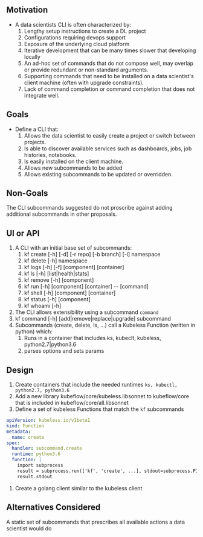 

## Motivation
- A data scientists CLI is often characterized by:   
  1. Lengthy setup instructions to create a DL project
  1. Configurations requiring devops support
  1. Exposure of the underlying cloud platform
  1. Iterative development that can be many times slower that developing locally
  1. An ad-hoc set of commands that do not compose well, may overlap or provide redundant or non-standard arguments.
  1. Supporting commands that need to be installed on a data scientist's client machine (often with upgrade constraints).
  1. Lack of command completion or command completion that does not integrate well.    

## Goals
- Define a CLI that:
  1. Allows the data scientist to easily create a project or switch between projects.
  1. Is able to discover available services such as dashboards, jobs, job histories, notebooks.
  1. Is easily installed on the client machine.
  1. Allows new subcommands to be added
  1. Allows existing subcommands to be updated or overridden.

## Non-Goals
The CLI subcommands suggested do not proscribe against adding additional subcommands in other proposals.

## UI or API
1. A CLI with an initial base set of subcommands:    
   1. kf create   [-h] [-d] [-r repo] [-b branch] [-i] namespace
   1. kf delete [-h] namespace
   1. kf logs [-h] [-f] [component] [container]
   1. kf ls [-h] [list|health|stats]
   1. kf remove [-h] [component]
   1. kf run [-h] [component] [container] -- [command]
   1. kf shell [-h] [component] [container]
   1. kf status [-h] [component]
   1. kf whoami [-h]
1. The CLI allows extensibility using a subcommand `command`
  1. kf command [-h] [add|remove|replace|upgrade] subcommand
1. Subcommands (create, delete, ls, ...) call a Kubeless Function (written in python) which:    
   1. Runs in a container that includes ks, kubeclt, kubeless, python2.7|python3.6
   1. parses options and sets params

## Design
1. Create containers that include the needed runtimes `ks, kubectl, python2.7, python3.6`
1. Add a new library kubeflow/core/kubeless.libsonnet to kubeflow/core that is included in kubeflow/core/all.libsonnet
1. Define a set of kubeless Functions that match the `kf` subcommands
```yaml
apiVersion: kubeless.io/v1beta1
kind: Function
metadata:
  name: create
spec:
  handler: subcommand.create
  runtime: python3.6
  function: |
    import subprocess
    result = subprocess.run(['kf', 'create', ...], stdout=subprocess.PIPE)
    result.stdout
```
1. Create a golang client similar to the kubeless client




## Alternatives Considered
A static set of subcommands that prescribes all available actions a data scientist would do
